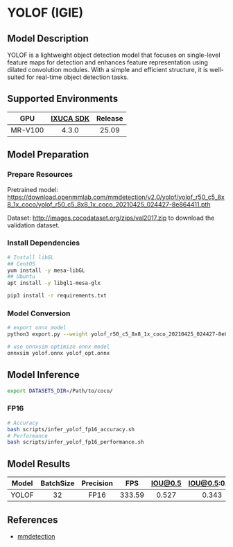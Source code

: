 # YOLOF (IGIE)

## Model Description

YOLOF is a lightweight object detection model that focuses on single-level feature maps for detection and enhances feature representation using dilated convolution modules. With a simple and efficient structure, it is well-suited for real-time object detection tasks.

## Supported Environments

| GPU    | [IXUCA SDK](https://gitee.com/deep-spark/deepspark#%E5%A4%A9%E6%95%B0%E6%99%BA%E7%AE%97%E8%BD%AF%E4%BB%B6%E6%A0%88-ixuca) | Release |
| :----: | :----: | :----: |
| MR-V100 | 4.3.0     |  25.09  |

## Model Preparation

### Prepare Resources

Pretrained model: <https://download.openmmlab.com/mmdetection/v2.0/yolof/yolof_r50_c5_8x8_1x_coco/yolof_r50_c5_8x8_1x_coco_20210425_024427-8e864411.pth>

Dataset: <http://images.cocodataset.org/zips/val2017.zip> to download the validation dataset.

### Install Dependencies

```bash
# Install libGL
## CentOS
yum install -y mesa-libGL
## Ubuntu
apt install -y libgl1-mesa-glx

pip3 install -r requirements.txt
```

### Model Conversion

```bash
# export onnx model
python3 export.py --weight yolof_r50_c5_8x8_1x_coco_20210425_024427-8e864411.pth --cfg yolof_r50-c5_8xb8-1x_coco.py --output yolof.onnx

# use onnxsim optimize onnx model
onnxsim yolof.onnx yolof_opt.onnx
```

## Model Inference

```bash
export DATASETS_DIR=/Path/to/coco/
```

### FP16

```bash
# Accuracy
bash scripts/infer_yolof_fp16_accuracy.sh
# Performance
bash scripts/infer_yolof_fp16_performance.sh
```

## Model Results

| Model | BatchSize | Precision | FPS    | IOU@0.5 | IOU@0.5:0.95 |
| :----:| :-------: | :-------: | :----: | :-----: | :----------: |
| YOLOF | 32        | FP16      | 333.59 | 0.527   | 0.343        |

## References

- [mmdetection](https://github.com/open-mmlab/mmdetection.git)
